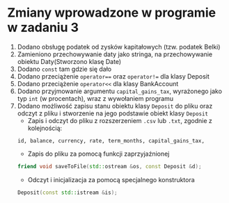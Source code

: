 # Zmiany wprowadzone w programie w zadaniu 3

1. Dodano obsługę podatek od zysków kapitałowych (tzw. podatek Belki)
2. Zamieniono przechowywanie daty jako stringa, na przechowywanie obiektu Daty(Stworzono klasę Date)
3. Dodano ```const``` tam gdzie się dało
4. Dodano przeciążenie ```operator==``` oraz ```operator!=``` dla klasy Deposit
5. Dodano przeciążenie ```operator<<``` dla klasy BankAccount
6. Dodano przyjmowanie argumentu ```capital_gains_tax```, wyrażonego jako typ ```int``` (w procentach), wraz z wywołaniem programu
7. Dodano możliwość zapisu stanu obiektu klasy ```Deposit``` do pliku oraz odczyt z pliku i stworzenie na jego podstawie obiekt klasy ```Deposit```
    - Zapis i odczyt do pliku z rozszerzeniem ```.csv``` lub ```.txt```, zgodnie z kolejnością:
    ```csv
    id, balance, currency, rate, term_months, capital_gains_tax,
    ```
    - Zapis do pliku za pomocą funkcji zaprzyjaźnionej
    ```cpp
    friend void saveToFile(std::ostream &os, const Deposit &d);
    ```
    - Odczyt i inicjalizacja za pomocą specjalnego konstruktora
    ```cpp
    Deposit(const std::istream &is);
    ```

